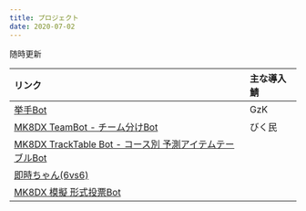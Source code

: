 ```yaml
---
title: プロジェクト
date: 2020-07-02
---
```


随時更新

リンク | 主な導入鯖
:--- |:---
[挙手Bot](https://github.com/riptakagi/KyoshuBot) | GzK
[MK8DX TeamBot - チーム分けBot](https://github.com/riptakagi/mk8dx-teambot) | びく民
[MK8DX TrackTable Bot - コース別 予測アイテムテーブルBot](https://github.com/riptakagi/mk8dx-tracktablebot) |
[即時ちゃん(6vs6)](https://github.com/riptakagi/sokujichan) |
[MK8DX 模擬 形式投票Bot](https://github.com/riptakagi/mogi-votebot) |
